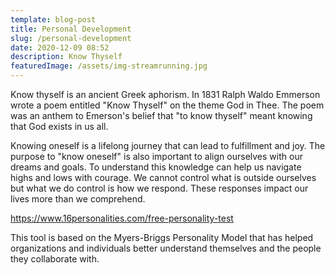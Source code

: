 ```yaml
---
template: blog-post
title: Personal Development
slug: /personal-development
date: 2020-12-09 08:52
description: Know Thyself
featuredImage: /assets/img-streamrunning.jpg
---
```

Know thyself is an ancient Greek aphorism. In 1831 Ralph Waldo Emmerson wrote a poem entitled "Know Thyself" on the theme God in Thee. The poem was an anthem to Emerson's belief that "to know thyself" meant knowing that God exists in us all.

Knowing oneself is a lifelong journey that can lead to fulfillment and joy. The purpose to "know oneself" is also important to align ourselves with our dreams and goals. To understand this knowledge can help us navigate highs and lows with courage. We cannot control what is outside ourselves but what we do control is how we respond. These responses impact our lives more than we comprehend.

<https://www.16personalities.com/free-personality-test>

This tool is based on the Myers-Briggs Personality Model that has helped organizations and individuals better understand themselves and the people they collaborate with.